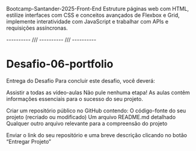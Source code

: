 Bootcamp-Santander-2025-Front-End
Estruture páginas web com HTML, estilize interfaces com CSS e conceitos avançados de Flexbox e Grid, implemente interatividade com JavaScript e trabalhar com APIs e requisições assíncronas.

---------- /// ---------- /// ----------

# Desafio-06-portfolio

Entrega do Desafio
Para concluir este desafio, você deverá:

Assistir a todas as vídeo-aulas
Não pule nenhuma etapa! As aulas contêm informações essenciais para o sucesso do seu projeto.

Criar um repositório público no GitHub contendo:
O código-fonte do seu projeto (recriado ou modificado)
Um arquivo README.md detalhado
Qualquer outro arquivo relevante para a compreensão do projeto

Enviar o link do seu repositório e uma breve descrição clicando no botão “Entregar Projeto”
